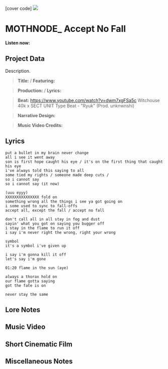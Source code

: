 [cover code] ![](57175019_319474918741616_8502199518755923887_n.jpg)

# MOTHNODE_ Accept No Fall

**Listen now:** 

## Project Data

Description.

> **Title:**  / **Featuring:** 

> **Production:**  / **Lyrics:** 

> **Beat:** https://www.youtube.com/watch?v=dwm7xgFSa5c Witchouse 40k x SECT UNIT Type Beat - "Ryuk" (Prod. unknwnshi)

> **Narrative Design:**

> **Music Video Credits:**

## Lyrics

```
put a bullet in my brain never change 
all i see it went away 
son is first hope caught his eye / it's on the first thing that caught his eye
i've always told this saying to all
some tied my rights / someone made deep cuts / 
so i cannot say
so i cannot say (it now)

(uuu eyyy)
XXXXXXXXXXXXXXX fold on 
something wrong all the things i see ya got going on
i some used to sync to fall-offs
accept all, except the fall / accept no fall

don't call all in all stay in fog and dust
sayin' what you got on saying you bugger off
i stay in the flame to run it off
i say i'm never right the wrong, right your wrong

symbol
it's a symbol i've given up

i say i'm gonna kill it off
let's say i'm gone

01:20 flame in the sun (aye)

always a thorax hold on
our flame gotta saying
got the fate is on

never stay the same

```

## Lore Notes

## Music Video

## Short Cinematic Film

## Miscellaneous Notes
